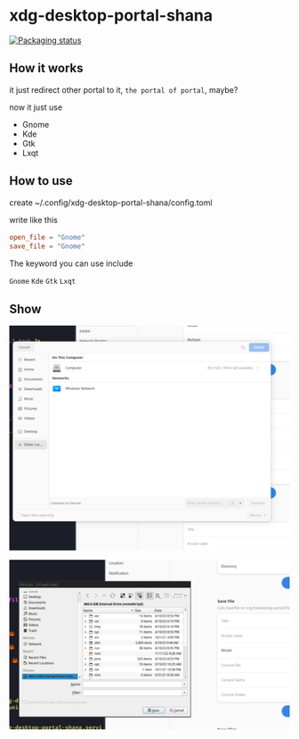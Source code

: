 # xdg-desktop-portal-shana

[![Packaging status](https://repology.org/badge/vertical-allrepos/xdg-desktop-portal-shana.svg)](https://repology.org/project/xdg-desktop-portal-shana/versions)


## How it works
it just redirect other portal to it, `the portal of portal`, maybe?

now it just use

* Gnome
* Kde
* Gtk
* Lxqt

## How to use

create ~/.config/xdg-desktop-portal-shana/config.toml

write like this

```toml
open_file = "Gnome"
save_file = "Gnome"
```

The keyword you can use include

`Gnome`
`Kde`
`Gtk`
`Lxqt`

## Show

![select file](./show/choosefile.png)

![save file](./show/savefile.png)
